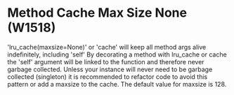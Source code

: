 # Method Cache Max Size None (W1518)

'lru_cache(maxsize=None)' or 'cache' will keep all method args alive
indefinitely, including 'self' By decorating a method with lru_cache or
cache the 'self' argument will be linked to the function and therefore
never garbage collected. Unless your instance will never need to be
garbage collected (singleton) it is recommended to refactor code to
avoid this pattern or add a maxsize to the cache. The default value for
maxsize is 128.
